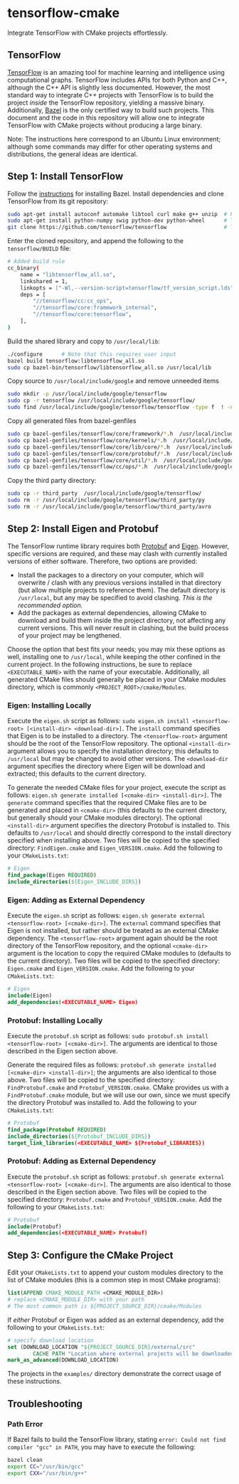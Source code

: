 # tensorflow-cmake
Integrate TensorFlow with CMake projects effortlessly.

## TensorFlow
[TensorFlow](https://www.tensorflow.org/) is an amazing tool for machine learning and intelligence using computational graphs.
TensorFlow includes APIs for both Python and C++, although the C++ API is slightly less documented. However, the most standard
way to integrate C++ projects with TensorFlow is to build the project *inside* the TensorFlow repository, yielding a massive binary.
Additionally, [Bazel](http://www.bazel.io/) is the only certified way to build such projects. This document and the code in this
repository will allow one to integrate TensorFlow with CMake projects without producing a large binary.

Note: The instructions here correspond to an Ubuntu Linux environment; although some commands may differ for other operating systems and distributions, the general ideas are identical.

## Step 1: Install TensorFlow
Follow the [instructions](http://www.bazel.io/docs/install.html) for installing Bazel.  Install dependencies and clone
TensorFlow from its git repository:
```bash
sudo apt-get install autoconf automake libtool curl make g++ unzip  # Protobuf Dependencies
sudo apt-get install python-numpy swig python-dev python-wheel      # TensorFlow Dependencies
git clone https://github.com/tensorflow/tensorflow                  # TensorFlow
```
Enter the cloned repository, and append the following to the `tensorflow/BUILD` file:
```bash
# Added build rule
cc_binary(
    name = "libtensorflow_all.so",
    linkshared = 1,
    linkopts = ["-Wl,--version-script=tensorflow/tf_version_script.lds"],
    deps = [
        "//tensorflow/cc:cc_ops",
        "//tensorflow/core:framework_internal",
        "//tensorflow/core:tensorflow",
    ],
)
```
Build the shared library and copy to `/usr/local/lib`:
```bash
./configure      # Note that this requires user input
bazel build tensorflow:libtensorflow_all.so
sudo cp bazel-bin/tensorflow/libtensorflow_all.so /usr/local/lib
```
Copy source to `/usr/local/include/google` and remove unneeded items
```bash
sudo mkdir -p /usr/local/include/google/tensorflow
sudo cp -r tensorflow /usr/local/include/google/tensorflow/
sudo find /usr/local/include/google/tensorflow/tensorflow -type f  ! -name "*.h" -delete
```
Copy all generated files from bazel-genfiles
```bash
sudo cp bazel-genfiles/tensorflow/core/framework/*.h  /usr/local/include/google/tensorflow/tensorflow/core/framework
sudo cp bazel-genfiles/tensorflow/core/kernels/*.h  /usr/local/include/google/tensorflow/tensorflow/core/kernels
sudo cp bazel-genfiles/tensorflow/core/lib/core/*.h  /usr/local/include/google/tensorflow/tensorflow/core/lib/core
sudo cp bazel-genfiles/tensorflow/core/protobuf/*.h  /usr/local/include/google/tensorflow/tensorflow/core/protobuf
sudo cp bazel-genfiles/tensorflow/core/util/*.h  /usr/local/include/google/tensorflow/tensorflow/core/util
sudo cp bazel-genfiles/tensorflow/cc/ops/*.h  /usr/local/include/google/tensorflow/tensorflow/cc/ops
```
Copy the third party directory:
```bash
sudo cp -r third_party  /usr/local/include/google/tensorflow/
sudo rm -r /usr/local/include/google/tensorflow/third_party/py
sudo rm -r /usr/local/include/google/tensorflow/third_party/avro
```


## Step 2: Install Eigen and Protobuf
The TensorFlow runtime library requires both [Protobuf](https://developers.google.com/protocol-buffers/) and [Eigen](http://eigen.tuxfamily.org/index.php?title=Main_Page).
However, specific versions are required, and these may clash with currently installed versions of either software. Therefore, two options are
provided:

- Install the packages to a directory on your computer, which will overwrite / clash with any previous versions installed in that directory (but allow multiple projects to reference them).
The default directory is `/usr/local`, but any may be specified to avoid clashing. *This is the recommended option.*
- Add the packages as external dependencies, allowing CMake to download and build them inside the project directory, not affecting any current versions.  This will never result in clashing,
but the build process of your project may be lengthened.

Choose the option that best fits your needs; you may mix these options as well, installing one to `/usr/local`, while keeping the other confined in the current project. In the following 
instructions, be sure to replace `<EXECUTABLE_NAME>` with the name of your executable. Additionally, all generated CMake files should generally be placed in your CMake modules directory, 
which is commonly `<PROJECT_ROOT>/cmake/Modules`.

### Eigen: Installing Locally
Execute the `eigen.sh` script as follows: `sudo eigen.sh install <tensorflow-root> [<install-dir> <download-dir>]`. The `install` command specifies that Eigen is to be installed to 
a directory. The `<tensorflow-root>` argument should be the root of the TensorFlow repository. The optional `<install-dir>` argument allows you to specify the installation directory;
this defaults to `/usr/local` but may be changed to avoid other versions. The `<download-dir` argument specifies the directory where Eigen will be download and extracted; this defaults
to the current directory.  

To generate the needed CMake files for your project, execute the script as follows: `eigen.sh generate installed [<cmake-dir> <install-dir>]`. The `generate` command specifies that the 
required CMake files are to be generated and placed in `<cmake-dir>` (this defaults to the current directory, but generally should your CMake modules directory). The optional `<install-dir>`
argument specifies the directory Protobuf is installed to. This defaults to `/usr/local` and should directly correspond to the install directory specified when installing above. Two files
will be copied to the specified directory: `FindEigen.cmake` and `Eigen_VERSION.cmake`. Add the following to your `CMakeLists.txt`:
```CMake
# Eigen
find_package(Eigen REQUIRED)
include_directories(${Eigen_INCLUDE_DIRS})
```

### Eigen: Adding as External Dependency
Execute the `eigen.sh` script as follows: `eigen.sh generate external <tensorflow-root> [<cmake-dir>]`. The `external` command specifies that Eigen is not
installed, but rather should be treated as an external CMake dependency. The `<tensorflow-root>` argument again should be the root directory of the TensorFlow repository,
and the optional `<cmake-dir>` argument is the location to copy the required CMake modules to (defaults to the current directory). Two files will be copied
to the specified directory: `Eigen.cmake` and `Eigen_VERSION.cmake`. Add the following to your `CMakeLists.txt`:
```CMake
# Eigen
include(Eigen)
add_dependencies(<EXECUTABLE_NAME> Eigen)
```


### Protobuf: Installing Locally
Execute the `protobuf.sh` script as follows: `sudo protobuf.sh install <tensorflow-root> [<cmake-dir>]`.  The arguments are identical to those described in the Eigen
section above.  

Generate the required files as follows: `protobuf.sh generate installed [<cmake-dir> <install-dir>]`; the arguments are also identical to those above. 
Two files will be copied to the specified directory: `FindProtobuf.cmake` and `Protobuf_VERSION.cmake`. CMake provides us with a `FindProtobuf.cmake`
module, but we will use our own, since we must specify the directory Protobuf was installed to. Add the following to your `CMakeLists.txt`:
```CMake
# Protobuf
find_package(Protobuf REQUIRED)
include_directories(${Protobuf_INCLUDE_DIRS})
target_link_libraries(<EXECUTABLE_NAME> ${Protobuf_LIBRARIES})
```

### Protobuf: Adding as External Dependency
Execute the `protobuf.sh` script as follows: `protobuf.sh generate external <tensorflow-root> [<cmake-dir>]`. The arguments are also identical to those described in the Eigen
section above. Two files will be copied to the specified directory: `Protobuf.cmake` and `Protobuf_VERSION.cmake`. Add the following to your `CMakeLists.txt`:
```CMake
# Protobuf
include(Protobuf)
add_dependencies(<EXECUTABLE_NAME> Protobuf)
```

## Step 3: Configure the CMake Project

Edit your `CMakeLists.txt` to append your custom modules directory to the list of CMake modules (this is a common step in most CMake programs):
```CMake
list(APPEND CMAKE_MODULE_PATH <CMAKE_MODULE_DIR>)
# replace <CMAKE_MODULE_DIR> with your path
# The most common path is ${PROJECT_SOURCE_DIR}/cmake/Modules
```
If *either* Protobuf or Eigen was added as an external dependency, add the following to your `CMakeLists.txt`:
```CMake
# specify download location
set (DOWNLOAD_LOCATION "${PROJECT_SOURCE_DIR}/external/src"
        CACHE PATH "Location where external projects will be downloaded")
mark_as_advanced(DOWNLOAD_LOCATION)
```

The projects in the `examples/` directory demonstrate the correct usage of these instructions.

## Troubleshooting

### Path Error
If Bazel fails to build the TensorFlow library, stating `error: Could not find compiler "gcc" in PATH`, you may have to execute the following:
```bash
bazel clean
export CC="/usr/bin/gcc"
export CXX="/usr/bin/g++"
```

